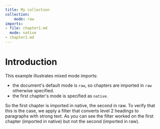 ```yaml
---
title: My collection
collection:
    mode: raw
imports:
- file: chapter1.md
  mode: native
- chapter2.md
---
```


# Introduction

This example illustrates mixed mode imports:

* the document's default mode is `raw`, so chapters are imported in `raw` otherwise specified.
* the first chapter's mode is specified as `native`. 

So the first chapter is imported in native, the second in raw. To verify that this is the case, we apply a filter that converts level 2 headings to paragraphs with strong text. As you can see the filter worked on the first chapter (imported in native) but not the second (imported in raw).